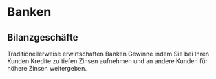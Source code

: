 # Banken

## Bilanzgeschäfte

Traditionellerweise erwirtschaften Banken Gewinne indem Sie bei Ihren
Kunden Kredite zu tiefen Zinsen aufnehmen und an andere Kunden für
höhere Zinsen weitergeben.